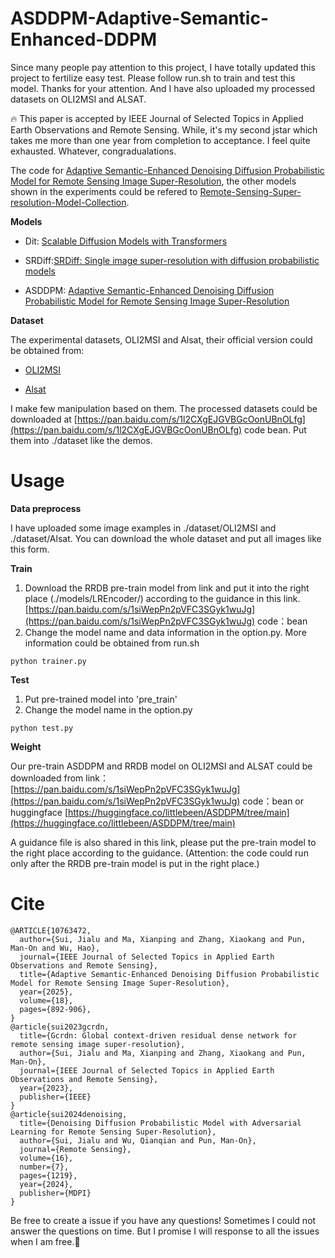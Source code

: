 # ASDDPM-Adaptive-Semantic-Enhanced-DDPM

Since many people pay attention to this project, I have totally updated this project to fertilize easy test. Please follow run.sh to train and test this model. Thanks for your attention. And I have also uploaded my processed datasets on OLI2MSI and ALSAT.


🔥 This paper is accepted by IEEE Journal of Selected Topics in Applied Earth Observations and Remote Sensing. While, it's my second jstar which takes me more than one year from completion to acceptance. I feel quite exhausted. Whatever, congradualations.

The code for [Adaptive Semantic-Enhanced Denoising Diffusion Probabilistic Model for Remote Sensing Image Super-Resolution](https://ieeexplore.ieee.org/abstract/document/10763472), the other models shown in the experiments could be refered to [Remote-Sensing-Super-resolution-Model-Collection](https://github.com/littlebeen/Remote-Sensing-Super-resolution-Model-Collection).

**Models**

* Dit: [Scalable Diffusion Models with Transformers](https://openaccess.thecvf.com/content/ICCV2023/papers/Peebles_Scalable_Diffusion_Models_with_Transformers_ICCV_2023_paper.pdf)

* SRDiff:[SRDiff: Single image super-resolution with diffusion probabilistic models](https://pdf.sciencedirectassets.com/271597/1-s2.0-S0925231222X00052/1-s2.0-S0925231222000522/main.pdf?X-Amz-Security-Token=IQoJb3JpZ2luX2VjEFcaCXVzLWVhc3QtMSJGMEQCIE5nQ5z%2FbWYGT5VLwQVLg8vMxQxFNx2MYuYzTVERBRExAiAlCDT9ls%2BtTSxeJcfLejFw0N39X8cpQBsLUFB%2BH%2F3pViqyBQhwEAUaDDA1OTAwMzU0Njg2NSIMOoZ3B59EyhVGS5wfKo8FGT1xBXoR9PjQ6DBggoRXUfIg3L1rAqLSpc9EsLFEvPqs3PVcpVJ%2BnCq%2F556EbYRhzRY%2BVuAxyhksJ8MuENXJlspwgo5QFxVQI6%2F7wCknpgvF8SbE6me7sYOS14Z07XwKIKQmHh5%2FXk%2FlY9XHL4QxUItcQoBeaPLp%2BCSX%2FVdZJHFQMCzz2hi5kIE1H7CMgbW1QWil6cAUPJubJ6VCq2yVLU3WeYXTDbysPi0rAfA5o%2FQ1fDfPjhBfLs%2BLotkqVWZwsVpROvx%2BODikwIZOBqbZQVKAuFtwNEaMsbIPiI5GJKiCw9%2BZIKUDABKYIUjhw59VKI0z5hcIXzzvcEAPlYHp4b40AZzW7CmMRPtC4yEgoo37vPW9%2FGoagcO41HTn4kiKYoDNkRAzu06r36mFvmMmoQhGYBLmQZslRzK1h2pCb24qXFYQYMSNTcT637E8WToHZSIB86LmLMMTIXTB79%2F2pIhBv2hvCy86tGSfU5mjwCVwxp80GFLVYuj3r7kOhSE4Mc8pcsGg%2FulwjcrDfCGaQ1IDJ4pOk0qZHxd3urYmDbSlrv6PVwPzbECd2%2FFRFlZ5%2BdUac3bhRRyEyWS6J1%2B6qgsvkxaG3n6YH%2Bp2i1xalICFUL9WhphkJH%2BY%2FjBdJ%2FhrGiIfuq%2BG7iQG6MBvZaUN9ecQ8y9DNUVIAqKkzjrqGVyn%2B6%2Fff9mYMyQQDDtsgfTSx51sZzcUlAWUcKAn6%2F867ObBOTh5nbY1kYR3Hi88A9%2BLw4TfZN8i8VozSVtMTTa9ejBj9XxZE8HphhfVwPR4tMKIb99I0ABgjq28mp3zTf1mInAHFGdmQRpzkhUmIqb%2BcCcrm6idYkWvisgulhiyK2TZTrXBqUssCgaWa%2FnYYzDXnP%2BvBjqyATy0kHH0P%2FNl2sBQyMouHkX1TR2ZmMGFv%2Fo4fEu2neZMKDGBtLczPaqrLFLlpxG8LixyEuoE3UQ307bO3orpabfFwomQ7dDYDawtxDgVJpnbQx%2BcGjvtayLMQtOJXhhLfbE2Bei2tnpBBjzWO1KY9G7GGSMnFEyVLZIXzzZtRuT%2FZEMJgESWSA2QxiIxec8oeRtHD2wrEbsqKlX38a2wahJ1S5dp0zpd2ebdqY1JswQ%2BYnU%3D&X-Amz-Algorithm=AWS4-HMAC-SHA256&X-Amz-Date=20240324T072906Z&X-Amz-SignedHeaders=host&X-Amz-Expires=300&X-Amz-Credential=ASIAQ3PHCVTYV4XKUYVT%2F20240324%2Fus-east-1%2Fs3%2Faws4_request&X-Amz-Signature=7a90f3f3e6bcd0fefa0542db9777c5196389f36bcef7927f35dd71ca05249f45&hash=2d9b7c74023e4338242573ec8c7e752c9eaf87dfda1b5195f9402d3056a731a7&host=68042c943591013ac2b2430a89b270f6af2c76d8dfd086a07176afe7c76c2c61&pii=S0925231222000522&tid=spdf-b0bc34aa-690e-41e1-91f5-38b84a8007af&sid=28a2b10537db2743d82a1a826a2993ab5976gxrqa&type=client&tsoh=d3d3LnNjaWVuY2VkaXJlY3QuY29t&ua=190a5c535a53005d0004&rr=8694f2bccea917e6&cc=cn)

* ASDDPM: [Adaptive Semantic-Enhanced Denoising Diffusion Probabilistic Model for Remote Sensing Image Super-Resolution](https://arxiv.org/abs/2403.11078)

**Dataset**

The experimental datasets, OLI2MSI and Alsat, their official version could be obtained from:

* [OLI2MSI](https://github.com/wjwjww/OLI2MSI)

* [Alsat](https://github.com/achrafdjerida/Alsat-2B)

I make few manipulation based on them. The processed datasets could be downloaded at [https://pan.baidu.com/s/1l2CXgEJGVBGcOonUBnOLfg](https://pan.baidu.com/s/1l2CXgEJGVBGcOonUBnOLfg) code bean. Put them into ./dataset like the demos.

# Usage

**Data preprocess**

I have uploaded some image examples in ./dataset/OLI2MSI and ./dataset/Alsat. You can download the whole dataset and put all images like this form.

**Train**

1. Download the RRDB pre-train model from link and put it into the right place (./models/LREncoder/) according to the guidance in this link. [https://pan.baidu.com/s/1siWepPn2pVFC3SGyk1wuJg](https://pan.baidu.com/s/1siWepPn2pVFC3SGyk1wuJg)  code：bean 
2. Change the model name and data information in the option.py. More information could be obtained from run.sh

```python trainer.py ```

**Test**

1. Put pre-trained model into 'pre_train'
2. Change the model name in the option.py

```python test.py```

**Weight**

Our pre-train ASDDPM and RRDB model on OLI2MSI and ALSAT could be downloaded from link：[https://pan.baidu.com/s/1siWepPn2pVFC3SGyk1wuJg](https://pan.baidu.com/s/1siWepPn2pVFC3SGyk1wuJg)  code：bean or huggingface [https://huggingface.co/littlebeen/ASDDPM/tree/main](https://huggingface.co/littlebeen/ASDDPM/tree/main)

A guidance file is also shared in this link, please put the pre-train model to the right place according to the guidance. (Attention: the code could run only after the RRDB pre-train model is put in the right place.)


# Cite

```
@ARTICLE{10763472,
  author={Sui, Jialu and Ma, Xianping and Zhang, Xiaokang and Pun, Man-On and Wu, Hao},
  journal={IEEE Journal of Selected Topics in Applied Earth Observations and Remote Sensing}, 
  title={Adaptive Semantic-Enhanced Denoising Diffusion Probabilistic Model for Remote Sensing Image Super-Resolution}, 
  year={2025},
  volume={18},
  pages={892-906},
}
@article{sui2023gcrdn,
  title={Gcrdn: Global context-driven residual dense network for remote sensing image super-resolution},
  author={Sui, Jialu and Ma, Xianping and Zhang, Xiaokang and Pun, Man-On},
  journal={IEEE Journal of Selected Topics in Applied Earth Observations and Remote Sensing},
  year={2023},
  publisher={IEEE}
}
@article{sui2024denoising,
  title={Denoising Diffusion Probabilistic Model with Adversarial Learning for Remote Sensing Super-Resolution},
  author={Sui, Jialu and Wu, Qianqian and Pun, Man-On},
  journal={Remote Sensing},
  volume={16},
  number={7},
  pages={1219},
  year={2024},
  publisher={MDPI}
}

```
Be free to create a issue if you have any questions! Sometimes I could not answer the questions on time. But I promise I will response to all the issues when I am free.🤗

